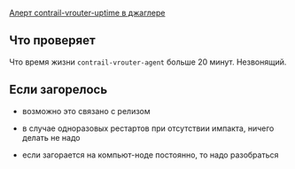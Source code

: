 [Алерт contrail-vrouter-uptime в джаглере](https://juggler.yandex-team.ru/aggregate_checks/?query=service%3Dcontrail-vrouter-uptime)

## Что проверяет

Что время жизни `contrail-vrouter-agent` больше 20 минут. Незвонящий.

## Если загорелось

- возможно это связано с релизом

- в случае одноразовых рестартов при отсутствии импакта, ничего делать не надо

- если загорается на компьют-ноде постоянно, то надо разобраться
